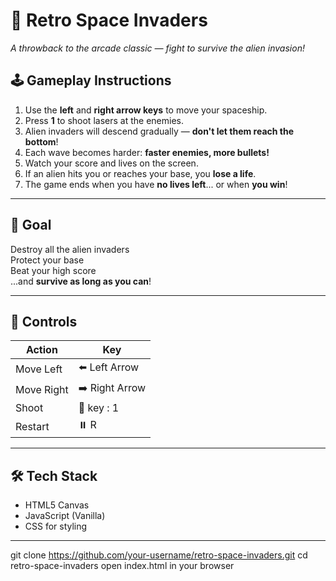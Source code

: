 # 👾 Retro Space Invaders  
_A throwback to the arcade classic — fight to survive the alien invasion!_

## 🕹️ Gameplay Instructions

1. Use the **left** and **right arrow keys** to move your spaceship.
2. Press **1** to shoot lasers at the enemies.
3. Alien invaders will descend gradually — **don't let them reach the bottom**!
4. Each wave becomes harder: **faster enemies, more bullets!**
5. Watch your score and lives on the screen.
6. If an alien hits you or reaches your base, you **lose a life**.
7. The game ends when you have **no lives left**... or when **you win**!

---

## 🎯 Goal

Destroy all the alien invaders  
Protect your base  
Beat your high score  
...and **survive as long as you can**!

---

## 🚀 Controls

| Action        | Key              |
|---------------|------------------|
| Move Left     | ⬅️ Left Arrow     |
| Move Right    | ➡️ Right Arrow    |
| Shoot         | 🔫 key : 1       |
| Restart       | ⏸️ R   |

---

## 🛠️ Tech Stack

- HTML5 Canvas
- JavaScript (Vanilla)
- CSS for styling

---


git clone https://github.com/your-username/retro-space-invaders.git
cd retro-space-invaders
open index.html in your browser
